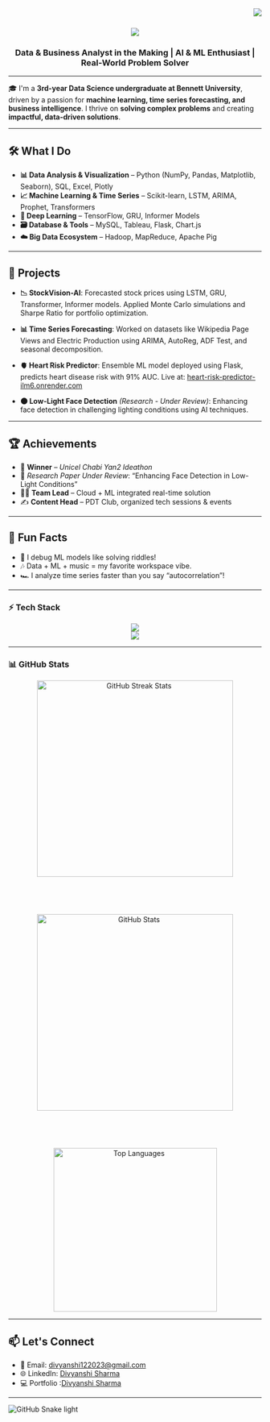 <img align="right" src="https://visitor-badge.laobi.icu/badge?page_id=Divyanshi88.Divyanshi88" />

<h1 align="center">
  <img src="https://readme-typing-svg.herokuapp.com/?font=Righteous&size=35&center=true&vCenter=true&width=500&height=70&duration=4000&lines=Hi+There!+👋;+I'm+Divyanshi+Sharma!" />
</h1>

<h3 align="center">Data & Business Analyst in the Making | AI & ML Enthusiast | Real-World Problem Solver</h3>

---

🎓 I'm a **3rd-year Data Science undergraduate at Bennett University**, driven by a passion for **machine learning, time series forecasting, and business intelligence**. I thrive on **solving complex problems** and creating **impactful, data-driven solutions**.

---

## 🛠️ What I Do

- **📊 Data Analysis & Visualization** – Python (NumPy, Pandas, Matplotlib, Seaborn), SQL, Excel, Plotly
- **📈 Machine Learning & Time Series** – Scikit-learn, LSTM, ARIMA, Prophet, Transformers
- **🧠 Deep Learning** – TensorFlow, GRU, Informer Models
- **🗃️ Database & Tools** – MySQL, Tableau, Flask, Chart.js
- **☁️ Big Data Ecosystem** – Hadoop, MapReduce, Apache Pig

---

## 🚀 Projects

- **📉 StockVision-AI**: Forecasted stock prices using LSTM, GRU, Transformer, Informer models. Applied Monte Carlo simulations and Sharpe Ratio for portfolio optimization.

- **📊 Time Series Forecasting**: Worked on datasets like Wikipedia Page Views and Electric Production using ARIMA, AutoReg, ADF Test, and seasonal decomposition.

- **🫀 Heart Risk Predictor**: Ensemble ML model deployed using Flask, predicts heart disease risk with 91% AUC. Live at: [heart-risk-predictor-ilm6.onrender.com](https://heart-risk-predictor-ilm6.onrender.com)

- **🌑 Low-Light Face Detection** *(Research - Under Review)*: Enhancing face detection in challenging lighting conditions using AI techniques.

---

## 🏆 Achievements

- 🥇 **Winner** – *Unicel Chabi Yan2 Ideathon*
- 📄 *Research Paper Under Review*: “Enhancing Face Detection in Low-Light Conditions”
- 👩‍💼 **Team Lead** – Cloud + ML integrated real-time solution
- ✍️ **Content Head** – PDT Club, organized tech sessions & events

---

## 🌟 Fun Facts

- 🧠 I debug ML models like solving riddles!
- 🎶 Data + ML + music = my favorite workspace vibe.
- 🏎️ I analyze time series faster than you say “autocorrelation”!

---

### ⚡ Tech Stack

<div align="center">
  <img src="https://skillicons.dev/icons?i=python,cpp,java,sql,html,css,js" />
  <br>
  <img src="https://skillicons.dev/icons?i=react,nodejs,mongodb,mysql,git,github,vscode" />
</div>

---

### 📊 GitHub Stats

<div align="center" style="display: flex; flex-direction: column; align-items: center; gap: 20px;">
  <img width="390" src="https://github-readme-streak-stats-salesp07.vercel.app/?user=Divyanshi88&count_private=true&theme=react&border_radius=10" alt="GitHub Streak Stats" />
  <br><br>
  <img width="390" src="https://github-readme-stats.vercel.app/api?username=Divyanshi88&count_private=true&show_icons=true&theme=react&rank_icon=github&border_radius=10" alt="GitHub Stats" />
  <br><br>
  <img width="325" src="https://github-readme-stats.vercel.app/api/top-langs/?username=Divyanshi88&hide=HTML&langs_count=8&layout=compact&theme=react&border_radius=10" alt="Top Languages" />
</div>

---

## 📫 Let's Connect

- 📧 Email: [divyanshi122023@gmail.com](mailto:divyanshi122023@gmail.com)
- 🌐 LinkedIn: [Divyanshi Sharma](https://www.linkedin.com/in/divyanshi-sharma-a71a4825a/)
- 💻 Portfolio :[Divyanshi Sharma](https://divyanshi88.github.io/)

---

![GitHub Snake light](https://raw.githubusercontent.com/Divyanshi88/Divyanshi88/output/github-contribution-grid-snake.svg)
